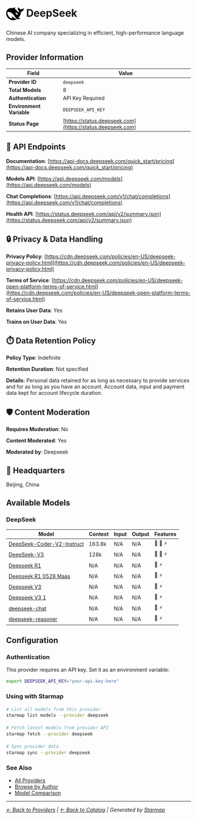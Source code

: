 # <img src="https://raw.githubusercontent.com/agentstation/starmap/master/internal/embedded/catalog/providers/deepseek/logo.svg" alt="DeepSeek logo" width="48" height="48" style="vertical-align: middle;"> DeepSeek
  
Chinese AI company specializing in efficient, high-performance language models.
  
  
## Provider Information
  
| Field | Value |
|---------|---------|
| **Provider ID** | `deepseek` |
| **Total Models** | 8 |
| **Authentication** | API Key Required |
| **Environment Variable** | `DEEPSEEK_API_KEY` |
| **Status Page** | [https://status.deepseek.com](https://status.deepseek.com) |

  
## 🔗 API Endpoints
  
**Documentation**: [https://api-docs.deepseek.com/quick_start/pricing](https://api-docs.deepseek.com/quick_start/pricing)  
  
**Models API**: [https://api.deepseek.com/models](https://api.deepseek.com/models)  
  
**Chat Completions**: [https://api.deepseek.com/v1/chat/completions](https://api.deepseek.com/v1/chat/completions)  
  
**Health API**: [https://status.deepseek.com/api/v2/summary.json](https://status.deepseek.com/api/v2/summary.json)  
  
  
## 🔒 Privacy & Data Handling
  
**Privacy Policy**: [https://cdn.deepseek.com/policies/en-US/deepseek-privacy-policy.html](https://cdn.deepseek.com/policies/en-US/deepseek-privacy-policy.html)  
  
**Terms of Service**: [https://cdn.deepseek.com/policies/en-US/deepseek-open-platform-terms-of-service.html](https://cdn.deepseek.com/policies/en-US/deepseek-open-platform-terms-of-service.html)  
  
**Retains User Data**: Yes  
  
**Trains on User Data**: Yes  
  
  
## ⏱️ Data Retention Policy
  
**Policy Type**: Indefinite  
  
**Retention Duration**: Not specified  
  
**Details**: Personal data retained for as long as necessary to provide services and for as long as you have an account. Account data, input and payment data kept for account lifecycle duration.  
  
  
## 🛡️ Content Moderation
  
**Requires Moderation**: No  
  
**Content Moderated**: Yes  
  
**Moderated by**: Deepseek  
  
  
## 🏢 Headquarters
  
Beijing, China
  
  
## Available Models
  
### DeepSeek
  
| Model | Context | Input | Output | Features |
|---------|---------|---------|---------|---------|
| [DeepSeek-Coder-V2-Instruct](./models/deepseek-coder-v2-instruct) | 163.8k | N/A | N/A | 📝 🔧 ⚡ |
| [DeepSeek-V3](./models/deepseek-v3) | 128k | N/A | N/A | 📝 🔧 ⚡ |
| [Deepseek R1](./models/deepseek-r1-at-deepseek-r1-0528) | N/A | N/A | N/A | 🔧 ⚡ |
| [Deepseek R1 0528 Maas](./models/deepseek-r1-0528-maas-at-001) | N/A | N/A | N/A | 🔧 ⚡ |
| [Deepseek V3](./models/deepseek-v3-at-deepseek-v3-0324) | N/A | N/A | N/A | 🔧 ⚡ |
| [Deepseek V3 1](./models/deepseek-v3-1-at-deepseek-v3-1-base) | N/A | N/A | N/A | 🔧 ⚡ |
| [deepseek-chat](./models/deepseek-chat) | N/A | N/A | N/A | 📝 ⚡ |
| [deepseek-reasoner](./models/deepseek-reasoner) | N/A | N/A | N/A | 📝 ⚡ |

  
## Configuration
  
### Authentication
  
This provider requires an API key. Set it as an environment variable:
  
  
```bash
export DEEPSEEK_API_KEY="your-api-key-here"
```
  
### Using with Starmap
  
```bash
# List all models from this provider
starmap list models --provider deepseek

# Fetch latest models from provider API
starmap fetch --provider deepseek

# Sync provider data
starmap sync --provider deepseek
```
  
### See Also

- [All Providers](../)
- [Browse by Author](../../authors/)
- [Model Comparison](../../models/)


  
---
_[← Back to Providers](../) | [← Back to Catalog](../../) | Generated by [Starmap](https://github.com/agentstation/starmap)_
